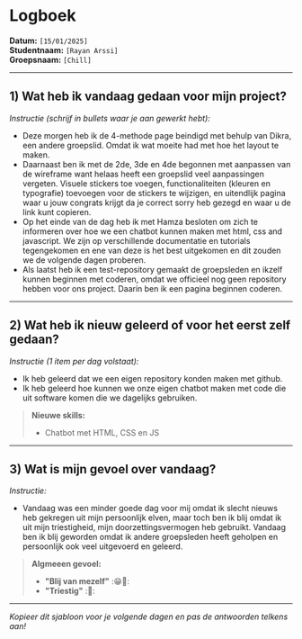 # Logboek

**Datum:** `[15/01/2025]`  
**Studentnaam:** `[Rayan Arssi]`  
**Groepsnaam:** `[Chill]`

---

## 1) Wat heb ik vandaag gedaan voor mijn project?

_Instructie (schrijf in bullets waar je aan gewerkt hebt):_

- Deze morgen heb ik de 4-methode page beindigd met behulp van Dikra, een andere groepslid. Omdat ik wat moeite had met hoe het layout te maken.
- Daarnaast ben ik met de 2de, 3de en 4de begonnen met aanpassen van de wireframe want helaas heeft een groepslid veel aanpassingen vergeten.
  Visuele stickers toe voegen, functionaliteiten (kleuren en typografie) toevoegen voor de stickers te wijzigen, en uitendlijk pagina waar u jouw congrats krijgt da je correct sorry heb gezegd en waar u de link kunt copieren.
- Op het einde van de dag heb ik met Hamza besloten om zich te informeren over hoe we een chatbot kunnen maken met html, css and javascript.
  We zijn op verschillende documentatie en tutorials tegengekomen en ene van deze is het best uitgekomen en dit zouden we de volgende dagen proberen.
- Als laatst heb ik een test-repository gemaakt de groepsleden en ikzelf kunnen beginnen met coderen, omdat we officieel nog geen repository
  hebben voor ons project. Daarin ben ik een pagina beginnen coderen.

---

## 2) Wat heb ik nieuw geleerd of voor het eerst zelf gedaan?

_Instructie (1 item per dag volstaat):_

- Ik heb geleerd dat we een eigen repository konden maken met github.
- Ik heb geleerd hoe kunnen we onze eigen chatbot maken met code die uit software komen die we dagelijks gebruiken.

> **Nieuwe skills:**
>
> - Chatbot met HTML, CSS en JS

---

## 3) Wat is mijn gevoel over vandaag?

_Instructie:_

- Vandaag was een minder goede dag voor mij omdat ik slecht nieuws heb gekregen uit mijn persoonlijk elven, maar toch ben ik blij omdat ik uit mijn triestigheid, mijn doorzettingsvermogen heb gebruikt. Vandaag ben ik blij geworden omdat ik andere groepsleden heeft geholpen en persoonlijk ook veel uitgevoerd en geleerd.

> **Algmeeen gevoel:**
>
> - **"Blij van mezelf"** :😁🙌:
> - **"Triestig"** :🥲:

---

_Kopieer dit sjabloon voor je volgende dagen en pas de antwoorden telkens aan!_

